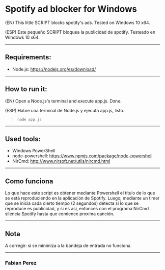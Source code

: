 # Spotify ad blocker for Windows

(EN) This little SCRIPT blocks spotify's ads. Tested on Windows 10 x64.

(ESP) Este pequeño SCRIPT bloquea la publicidad de spotify. Testeado en Windows 10 x64.

***
## Requirements:
* Node.js: https://nodejs.org/es/download/

***
## How to run it:
(EN) Open a Node.js's terminal and execute app.js. Done.

(ESP) Habre una terminal de Node.js y ejecuta app.js, listo.

  > `node app.js`

***
## Used tools:
* Windows PowerShell
* node-powershell: https://www.npmjs.com/package/node-powershell
* NirCmd: http://www.nirsoft.net/utils/nircmd.html

***
## Como funciona
Lo que hace este script es obtener mediante Powershell el título de lo que se está reproduciendo en la aplicación de Spotify. Luego, mediante un timer que se inicia cada cierto tiempo (2 segundos) detecta si lo que se reproduce es publicidad, y si es así, entonces con el programa NirCmd silencia Spotify hasta que comience proxima canción.

***
## Nota
A corregir: si se minimiza a la bandeja de entrada no funciona.
***
### Fabian Perez
